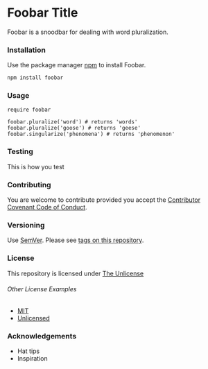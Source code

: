 # Foobar Title

Foobar is a snoodbar for dealing with word pluralization.

### Installation

Use the package manager [npm](https://www.npmjs.com/get-npm) to install Foobar.

```bash
npm install foobar
```

### Usage

```npm
require foobar

foobar.pluralize('word') # returns 'words'
foobar.pluralize('goose') # returns 'geese'
foobar.singularize('phenomena') # returns 'phenomenon'
```

### Testing
This is how you test

### Contributing
You are welcome to contribute provided you accept the [Contributor Covenant Code of Conduct](CONTRIBUTING.md).

### Versioning
Use [SemVer](http://semver.org/). Please see [tags on this repository](https://github.com/your/project/tags). 

### License
This repository is licensed under [The Unlicense](LICENSE.md)

###### Other License Examples
* [MIT](https://choosealicense.com/licenses/mit/)<br/>
* [Unlicensed](https://unlicense.org)

### Acknowledgements
* Hat tips
* Inspiration
